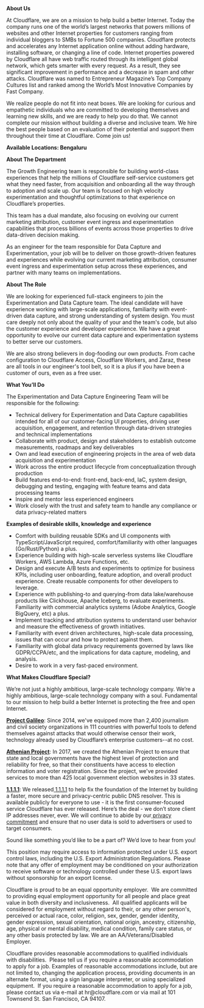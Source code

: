 <div class="content-intro">
	<div><strong>About Us</strong></div>
	<div>
		<p>At Cloudflare, we are on a mission to help build a better Internet. Today the company runs one of the world’s largest networks that powers millions of websites and other Internet properties for customers ranging from individual bloggers to SMBs to Fortune 500 companies. Cloudflare protects and accelerates any Internet application online without adding hardware, installing software, or changing a line of code. Internet properties powered by Cloudflare all have web traffic routed through its intelligent global network, which gets smarter with every request. As a result, they see significant improvement in performance and a decrease in spam and other attacks. Cloudflare was named to Entrepreneur Magazine’s Top Company Cultures list and ranked among the World’s Most Innovative Companies by Fast Company.&nbsp;</p>
		<p><span style="font-weight: 400;">We realize people do not fit into neat boxes. We are looking for curious and empathetic individuals who are committed to developing themselves and learning new skills, and we are ready to help you do that. We cannot complete our mission without building a diverse and inclusive team. We hire the best people based on an evaluation of their potential and support them throughout their time at Cloudflare. Come join us!&nbsp;</span></p>
	</div>
</div>
<p><strong>Available Locations: <span class="il">Bengaluru</span></strong></p>
<p><strong>About The Department</strong></p>
<p>The Growth Engineering team is responsible for building world-class experiences that help the millions of Cloudflare self-service customers get what they need faster, from acquisition and onboarding all the way through to adoption and scale up. Our team is focused on high velocity experimentation and thoughtful optimizations to that experience on Cloudflare’s properties.</p>
<p>This team has a dual mandate, also focusing on evolving our current marketing attribution, customer event ingress and experimentation capabilities that process billions of events across those properties to drive data-driven decision making.&nbsp;</p>
<p>As an engineer for the team responsible for Data Capture and Experimentation, your job will be to deliver on those growth-driven features and experiences while evolving our current marketing attribution, consumer event ingress and experimentation setup across these experiences, and partner with many teams on implementations.</p>
<p><strong>About The Role</strong></p>
<p>We are looking for experienced full-stack engineers to join the Experimentation and Data Capture team. The ideal candidate will have experience working with large-scale applications, familiarity with event-driven data capture, and strong understanding of system design. You must care deeply not only about the quality of your and the team's code, but also the customer experience and developer experience. We have a great opportunity to evolve our current data capture and experimentation systems to better serve our customers.</p>
<p>We are also strong believers in dog-fooding our own products. From cache configuration to Cloudflare Access, Cloudflare Workers, and Zaraz, these are all tools in our engineer's tool belt, so it is a plus if you have been a customer of ours, even as a free user.</p>
<p><strong>What You’ll Do</strong></p>
<p>The Experimentation and Data Capture Engineering Team will be responsible for the following:</p>
<ul>
	<li>Technical delivery for Experimentation and Data Capture capabilities intended for all of our customer-facing UI properties, driving user acquisition, engagement, and retention through data-driven strategies and technical implementations</li>
	<li>Collaborate with product, design and stakeholders to establish outcome measurements, roadmaps and key deliverables</li>
	<li>Own and lead execution of engineering projects in the area of web data acquisition and experimentation</li>
	<li>Work across the entire product lifecycle from conceptualization through production</li>
	<li>Build features end-to-end: front-end, back-end, IaC, system design, debugging and testing, engaging with feature teams and data processing teams</li>
	<li>Inspire and mentor less experienced engineers</li>
	<li>Work closely with the trust and safety team to handle any compliance or data privacy-related matters</li>
</ul>
<p><strong>Examples of desirable skills, knowledge and experience</strong></p>
<ul>
	<li>Comfort with building reusable SDKs and UI components with TypeScript/JavaScript required, comfort/familiarity with other languages (Go/Rust/Python) a plus.</li>
	<li>Experience building with high-scale serverless systems like Cloudflare Workers, AWS Lambda, Azure Functions, etc.</li>
	<li>Design and execute A/B tests and experiments to optimize for business KPIs, including user onboarding, feature adoption, and overall product experience. Create reusable components for other developers to leverage.</li>
	<li>Experience with publishing-to and querying-from data lake/warehouse products like Clickhouse, Apache Iceberg, to evaluate experiments. Familiarity with commercial analytics systems (Adobe Analytics, Google BigQuery, etc) a plus.</li>
	<li>Implement tracking and attribution systems to understand user behavior and measure the effectiveness of growth initiatives.</li>
	<li>Familiarity with event driven architectures, high-scale data processing, issues that can occur and how to protect against them.</li>
	<li>Familiarity with global data privacy requirements governed by laws like GDPR/CCPA/etc, and the implications for data capture, modeling, and analysis.</li>
	<li>Desire to work in a very fast-paced environment.</li>
</ul>
<div class="content-conclusion">
	<p><strong>What Makes Cloudflare Special?</strong></p>
	<p><span style="font-weight: 400;">We’re not just a highly ambitious, large-scale technology company. We’re a highly ambitious, large-scale technology company with a soul. Fundamental to our mission to help build a better Internet is protecting the free and open Internet.</span></p>
	<p><a href="https://blog.cloudflare.com/protecting-free-expression-online/"><strong>Project Galileo</strong></a><span style="font-weight: 400;">: Since 2014, we've equipped more than 2,400 journalism and civil society organizations in 111 countries with powerful tools to defend themselves against attacks that would otherwise censor their work, technology already used by Cloudflare’s enterprise customers--at no cost.</span></p>
	<p><strong><a href="https://www.cloudflare.com/athenian/">Athenian Project</a></strong><span style="font-weight: 400;">: In 2017, we created the Athenian Project to ensure that state and local governments have the highest level of protection and reliability for free, so that their constituents have access to election information and voter registration. Since the project, we've provided services to more than 425 local government election websites in 33 states.</span></p>
	<p><a href="https://1.1.1.1/"><strong>1.1.1.1</strong></a><span style="font-weight: 400;">: We released</span><a href="https://1.1.1.1/"> <span style="font-weight: 400;">1.1.1.1</span></a><span style="font-weight: 400;"> to help fix the foundation of the Internet by building a faster, more secure and privacy-centric public DNS resolver. This is available publicly for everyone to use - it is the first consumer-focused service Cloudflare has ever released. Here’s the deal - we don’t store client IP addresses never, ever. We will continue to abide by our</span><a href="https://developers.cloudflare.com/1.1.1.1/privacy/public-dns-resolver"> privacy commitment</a><span style="font-weight: 400;"> and ensure that no user data is sold to advertisers or used to target consumers.</span></p>
	<p><span style="font-weight: 400;">Sound like something you’d like to be a part of? We’d love to hear from you!</span></p>
	<p><span style="font-weight: 400;">This position may require access to information protected under U.S. export control laws, including the U.S. Export Administration Regulations. Please note that any offer of employment may be conditioned on your authorization to receive software or technology controlled under these U.S. export laws without sponsorship for an export license.</span></p>
	<p><span style="font-weight: 400;">Cloudflare is proud to be an equal opportunity employer. &nbsp;We are committed to providing equal employment opportunity for all people and place great value in both diversity and inclusiveness. &nbsp;All qualified applicants will be considered for employment without regard to their, or any other person's, perceived or actual</span> <span style="font-weight: 400;">race, color, religion, sex, gender, gender identity, gender expression, sexual orientation, national origin, ancestry, citizenship, age, physical or mental disability, medical condition, family care status, or any other basis protected by law. </span><span style="font-weight: 400;">We are an AA/Veterans/Disabled Employer.</span></p>
	<p><span style="font-weight: 400;">Cloudflare provides reasonable accommodations to qualified individuals with disabilities. &nbsp;Please tell us if you require a reasonable accommodation to apply for a job. Examples of reasonable accommodations include, but are not limited to, changing the application process, providing documents in an alternate format, using a sign language interpreter, or using specialized equipment. &nbsp;If you require a reasonable accommodation to apply for a job, please contact us via e-mail at </span><span style="font-weight: 400;">hr@cloudflare.com</span><span style="font-weight: 400;"> or via mail at 101 Townsend St. San Francisco, CA 94107.</span></p>
</div>